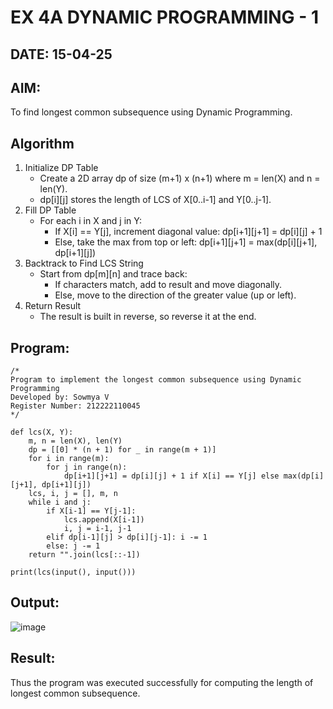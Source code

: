 # EX 4A DYNAMIC PROGRAMMING - 1
## DATE: 15-04-25
## AIM:
To find longest common subsequence using Dynamic Programming.

## Algorithm
1. Initialize DP Table
   - Create a 2D array dp of size (m+1) x (n+1) where m = len(X) and n = len(Y).
   - dp[i][j] stores the length of LCS of X[0..i-1] and Y[0..j-1].
2. Fill DP Table
   - For each i in X and j in Y:
     - If X[i] == Y[j], increment diagonal value: dp[i+1][j+1] = dp[i][j] + 1
     - Else, take the max from top or left: dp[i+1][j+1] = max(dp[i][j+1], dp[i+1][j])
3. Backtrack to Find LCS String
   - Start from dp[m][n] and trace back:
     - If characters match, add to result and move diagonally.
     - Else, move to the direction of the greater value (up or left).
4. Return Result
   - The result is built in reverse, so reverse it at the end. 

## Program:
```
/*
Program to implement the longest common subsequence using Dynamic Programming
Developed by: Sowmya V
Register Number: 212222110045
*/

def lcs(X, Y):
    m, n = len(X), len(Y)
    dp = [[0] * (n + 1) for _ in range(m + 1)]
    for i in range(m):
        for j in range(n):
            dp[i+1][j+1] = dp[i][j] + 1 if X[i] == Y[j] else max(dp[i][j+1], dp[i+1][j])
    lcs, i, j = [], m, n
    while i and j:
        if X[i-1] == Y[j-1]:
            lcs.append(X[i-1])
            i, j = i-1, j-1
        elif dp[i-1][j] > dp[i][j-1]: i -= 1
        else: j -= 1
    return "".join(lcs[::-1])

print(lcs(input(), input()))

```
## Output:
![image](https://github.com/user-attachments/assets/111d2fd1-cd84-4fb4-9c07-01bfc829992e)

## Result:
Thus the program was executed successfully for computing the length of longest common subsequence.
